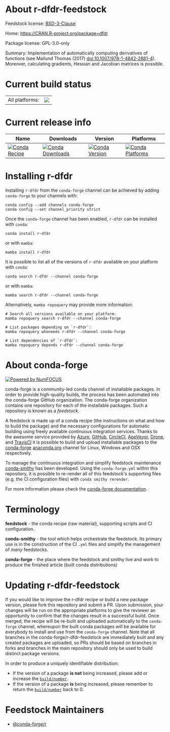 About r-dfdr-feedstock
======================

Feedstock license: [BSD-3-Clause](https://github.com/conda-forge/r-dfdr-feedstock/blob/main/LICENSE.txt)

Home: https://CRAN.R-project.org/package=dfdr

Package license: GPL-3.0-only

Summary: Implementation of automatically computing derivatives of functions (see Mailund Thomas (2017) <doi:10.1007/978-1-4842-2881-4>). Moreover, calculating gradients, Hessian and Jacobian matrices is possible.

Current build status
====================


<table><tr><td>All platforms:</td>
    <td>
      <a href="https://dev.azure.com/conda-forge/feedstock-builds/_build/latest?definitionId=25399&branchName=main">
        <img src="https://dev.azure.com/conda-forge/feedstock-builds/_apis/build/status/r-dfdr-feedstock?branchName=main">
      </a>
    </td>
  </tr>
</table>

Current release info
====================

| Name | Downloads | Version | Platforms |
| --- | --- | --- | --- |
| [![Conda Recipe](https://img.shields.io/badge/recipe-r--dfdr-green.svg)](https://anaconda.org/conda-forge/r-dfdr) | [![Conda Downloads](https://img.shields.io/conda/dn/conda-forge/r-dfdr.svg)](https://anaconda.org/conda-forge/r-dfdr) | [![Conda Version](https://img.shields.io/conda/vn/conda-forge/r-dfdr.svg)](https://anaconda.org/conda-forge/r-dfdr) | [![Conda Platforms](https://img.shields.io/conda/pn/conda-forge/r-dfdr.svg)](https://anaconda.org/conda-forge/r-dfdr) |

Installing r-dfdr
=================

Installing `r-dfdr` from the `conda-forge` channel can be achieved by adding `conda-forge` to your channels with:

```
conda config --add channels conda-forge
conda config --set channel_priority strict
```

Once the `conda-forge` channel has been enabled, `r-dfdr` can be installed with `conda`:

```
conda install r-dfdr
```

or with `mamba`:

```
mamba install r-dfdr
```

It is possible to list all of the versions of `r-dfdr` available on your platform with `conda`:

```
conda search r-dfdr --channel conda-forge
```

or with `mamba`:

```
mamba search r-dfdr --channel conda-forge
```

Alternatively, `mamba repoquery` may provide more information:

```
# Search all versions available on your platform:
mamba repoquery search r-dfdr --channel conda-forge

# List packages depending on `r-dfdr`:
mamba repoquery whoneeds r-dfdr --channel conda-forge

# List dependencies of `r-dfdr`:
mamba repoquery depends r-dfdr --channel conda-forge
```


About conda-forge
=================

[![Powered by
NumFOCUS](https://img.shields.io/badge/powered%20by-NumFOCUS-orange.svg?style=flat&colorA=E1523D&colorB=007D8A)](https://numfocus.org)

conda-forge is a community-led conda channel of installable packages.
In order to provide high-quality builds, the process has been automated into the
conda-forge GitHub organization. The conda-forge organization contains one repository
for each of the installable packages. Such a repository is known as a *feedstock*.

A feedstock is made up of a conda recipe (the instructions on what and how to build
the package) and the necessary configurations for automatic building using freely
available continuous integration services. Thanks to the awesome service provided by
[Azure](https://azure.microsoft.com/en-us/services/devops/), [GitHub](https://github.com/),
[CircleCI](https://circleci.com/), [AppVeyor](https://www.appveyor.com/),
[Drone](https://cloud.drone.io/welcome), and [TravisCI](https://travis-ci.com/)
it is possible to build and upload installable packages to the
[conda-forge](https://anaconda.org/conda-forge) [anaconda.org](https://anaconda.org/)
channel for Linux, Windows and OSX respectively.

To manage the continuous integration and simplify feedstock maintenance
[conda-smithy](https://github.com/conda-forge/conda-smithy) has been developed.
Using the ``conda-forge.yml`` within this repository, it is possible to re-render all of
this feedstock's supporting files (e.g. the CI configuration files) with ``conda smithy rerender``.

For more information please check the [conda-forge documentation](https://conda-forge.org/docs/).

Terminology
===========

**feedstock** - the conda recipe (raw material), supporting scripts and CI configuration.

**conda-smithy** - the tool which helps orchestrate the feedstock.
                   Its primary use is in the construction of the CI ``.yml`` files
                   and simplify the management of *many* feedstocks.

**conda-forge** - the place where the feedstock and smithy live and work to
                  produce the finished article (built conda distributions)


Updating r-dfdr-feedstock
=========================

If you would like to improve the r-dfdr recipe or build a new
package version, please fork this repository and submit a PR. Upon submission,
your changes will be run on the appropriate platforms to give the reviewer an
opportunity to confirm that the changes result in a successful build. Once
merged, the recipe will be re-built and uploaded automatically to the
`conda-forge` channel, whereupon the built conda packages will be available for
everybody to install and use from the `conda-forge` channel.
Note that all branches in the conda-forge/r-dfdr-feedstock are
immediately built and any created packages are uploaded, so PRs should be based
on branches in forks and branches in the main repository should only be used to
build distinct package versions.

In order to produce a uniquely identifiable distribution:
 * If the version of a package **is not** being increased, please add or increase
   the [``build/number``](https://docs.conda.io/projects/conda-build/en/latest/resources/define-metadata.html#build-number-and-string).
 * If the version of a package **is** being increased, please remember to return
   the [``build/number``](https://docs.conda.io/projects/conda-build/en/latest/resources/define-metadata.html#build-number-and-string)
   back to 0.

Feedstock Maintainers
=====================

* [@conda-forge/r](https://github.com/orgs/conda-forge/teams/r/)

